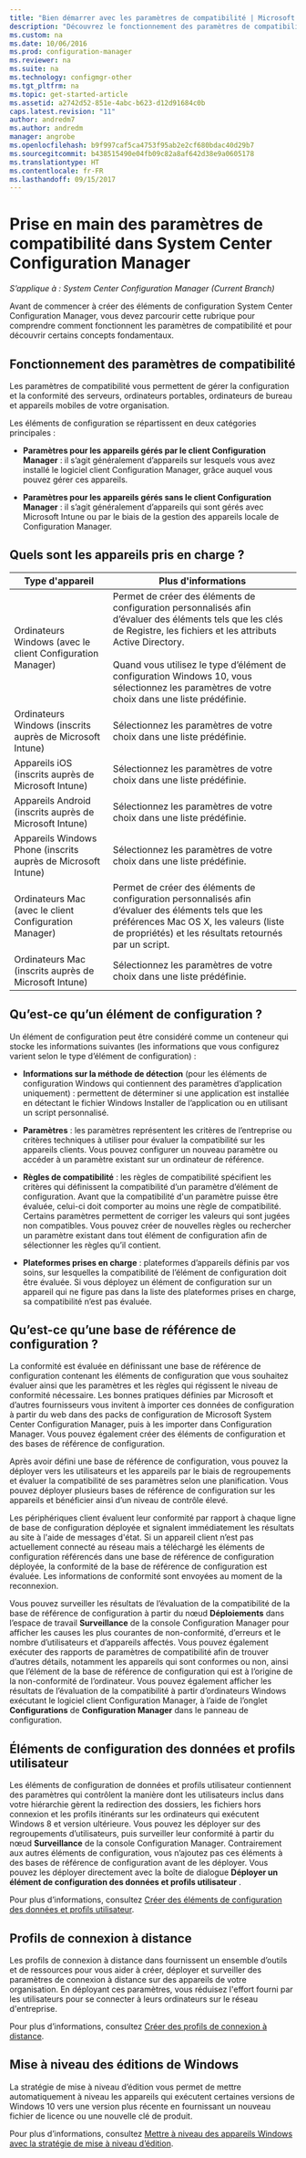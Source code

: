 ```yaml
---
title: "Bien démarrer avec les paramètres de compatibilité | Microsoft Docs"
description: "Découvrez le fonctionnement des paramètres de compatibilité dans System Center Configuration Manager. Découvrez également les concepts fondamentaux que vous devez connaître."
ms.custom: na
ms.date: 10/06/2016
ms.prod: configuration-manager
ms.reviewer: na
ms.suite: na
ms.technology: configmgr-other
ms.tgt_pltfrm: na
ms.topic: get-started-article
ms.assetid: a2742d52-851e-4abc-b623-d12d91684c0b
caps.latest.revision: "11"
author: andredm7
ms.author: andredm
manager: angrobe
ms.openlocfilehash: b9f997caf5ca4753f95ab2e2cf680bdac40d29b7
ms.sourcegitcommit: b438515490e04fb09c82a8af642d38e9a0605178
ms.translationtype: HT
ms.contentlocale: fr-FR
ms.lasthandoff: 09/15/2017
---
```

# <a name="get-started-with-compliance-settings-in-system-center-configuration-manager"></a>Prise en main des paramètres de compatibilité dans System Center Configuration Manager

*S’applique à : System Center Configuration Manager (Current Branch)*

Avant de commencer à créer des éléments de configuration System Center Configuration Manager, vous devez parcourir cette rubrique pour comprendre comment fonctionnent les paramètres de compatibilité et pour découvrir certains concepts fondamentaux.  

## <a name="how-compliance-settings-works"></a>Fonctionnement des paramètres de compatibilité  
 Les paramètres de compatibilité vous permettent de gérer la configuration et la conformité des serveurs, ordinateurs portables, ordinateurs de bureau et appareils mobiles de votre organisation.  

 Les éléments de configuration se répartissent en deux catégories principales :  

-   **Paramètres pour les appareils gérés par le client Configuration Manager** : il s’agit généralement d’appareils sur lesquels vous avez installé le logiciel client Configuration Manager, grâce auquel vous pouvez gérer ces appareils.  

-   **Paramètres pour les appareils gérés sans le client Configuration Manager** : il s’agit généralement d’appareils qui sont gérés avec Microsoft Intune ou par le biais de la gestion des appareils locale de Configuration Manager.  

## <a name="what-devices-are-supported"></a>Quels sont les appareils pris en charge ?  


|Type d'appareil|Plus d'informations|  
|------------|----------------------|  
|Ordinateurs Windows (avec le client Configuration Manager)|Permet de créer des éléments de configuration personnalisés afin d’évaluer des éléments tels que les clés de Registre, les fichiers et les attributs Active Directory.<br /><br /> Quand vous utilisez le type d’élément de configuration Windows 10, vous sélectionnez les paramètres de votre choix dans une liste prédéfinie.|  
|Ordinateurs Windows (inscrits auprès de Microsoft Intune)|Sélectionnez les paramètres de votre choix dans une liste prédéfinie.|  
|Appareils iOS (inscrits auprès de Microsoft Intune)|Sélectionnez les paramètres de votre choix dans une liste prédéfinie.|  
|Appareils Android (inscrits auprès de Microsoft Intune)|Sélectionnez les paramètres de votre choix dans une liste prédéfinie.|  
|Appareils Windows Phone (inscrits auprès de Microsoft Intune)|Sélectionnez les paramètres de votre choix dans une liste prédéfinie.|  
|Ordinateurs Mac (avec le client Configuration Manager)|Permet de créer des éléments de configuration personnalisés afin d’évaluer des éléments tels que les préférences Mac OS X, les valeurs (liste de propriétés) et les résultats retournés par un script.|  
|Ordinateurs Mac (inscrits auprès de Microsoft Intune)|Sélectionnez les paramètres de votre choix dans une liste prédéfinie.|  

## <a name="what-is-a-configuration-item"></a>Qu’est-ce qu’un élément de configuration ?  
 Un élément de configuration peut être considéré comme un conteneur qui stocke les informations suivantes (les informations que vous configurez varient selon le type d’élément de configuration) :  

-   **Informations sur la méthode de détection** (pour les éléments de configuration Windows qui contiennent des paramètres d’application uniquement) : permettent de déterminer si une application est installée en détectant le fichier Windows Installer de l’application ou en utilisant un script personnalisé.  

-   **Paramètres** : les paramètres représentent les critères de l’entreprise ou critères techniques à utiliser pour évaluer la compatibilité sur les appareils clients. Vous pouvez configurer un nouveau paramètre ou accéder à un paramètre existant sur un ordinateur de référence.  

-   **Règles de compatibilité** : les règles de compatibilité spécifient les critères qui définissent la compatibilité d’un paramètre d’élément de configuration. Avant que la compatibilité d'un paramètre puisse être évaluée, celui-ci doit comporter au moins une règle de compatibilité. Certains paramètres permettent de corriger les valeurs qui sont jugées non compatibles. Vous pouvez créer de nouvelles règles ou rechercher un paramètre existant dans tout élément de configuration afin de sélectionner les règles qu’il contient.  

-   **Plateformes prises en charge** : plateformes d’appareils définis par vos soins, sur lesquelles la compatibilité de l’élément de configuration doit être évaluée. Si vous déployez un élément de configuration sur un appareil qui ne figure pas dans la liste des plateformes prises en charge, sa compatibilité n’est pas évaluée.  

## <a name="what-is-a-configuration-baseline"></a>Qu’est-ce qu’une base de référence de configuration ?  
 La conformité est évaluée en définissant une base de référence de configuration contenant les éléments de configuration que vous souhaitez évaluer ainsi que les paramètres et les règles qui régissent le niveau de conformité nécessaire. Les bonnes pratiques définies par Microsoft et d’autres fournisseurs vous invitent à importer ces données de configuration à partir du web dans des packs de configuration de Microsoft System Center Configuration Manager, puis à les importer dans Configuration Manager. Vous pouvez également créer des éléments de configuration et des bases de référence de configuration.  

 Après avoir défini une base de référence de configuration, vous pouvez la déployer vers les utilisateurs et les appareils par le biais de regroupements et évaluer la compatibilité de ses paramètres selon une planification. Vous pouvez déployer plusieurs bases de référence de configuration sur les appareils et bénéficier ainsi d’un niveau de contrôle élevé.  

 Les périphériques client évaluent leur conformité par rapport à chaque ligne de base de configuration déployée et signalent immédiatement les résultats au site à l'aide de messages d'état. Si un appareil client n’est pas actuellement connecté au réseau mais a téléchargé les éléments de configuration référencés dans une base de référence de configuration déployée, la conformité de la base de référence de configuration est évaluée. Les informations de conformité sont envoyées au moment de la reconnexion.  

 Vous pouvez surveiller les résultats de l’évaluation de la compatibilité de la base de référence de configuration à partir du nœud **Déploiements** dans l’espace de travail **Surveillance** de la console Configuration Manager pour afficher les causes les plus courantes de non-conformité, d’erreurs et le nombre d’utilisateurs et d’appareils affectés. Vous pouvez également exécuter des rapports de paramètres de compatibilité afin de trouver d’autres détails, notamment les appareils qui sont conformes ou non, ainsi que l’élément de la base de référence de configuration qui est à l’origine de la non-conformité de l’ordinateur. Vous pouvez également afficher les résultats de l’évaluation de la compatibilité à partir d’ordinateurs Windows exécutant le logiciel client Configuration Manager, à l’aide de l’onglet **Configurations** de **Configuration Manager** dans le panneau de configuration.  

## <a name="user-data-and-profiles-configuration-items"></a>Éléments de configuration des données et profils utilisateur  
 Les éléments de configuration de données et profils utilisateur contiennent des paramètres qui contrôlent la manière dont les utilisateurs inclus dans votre hiérarchie gèrent la redirection des dossiers, les fichiers hors connexion et les profils itinérants sur les ordinateurs qui exécutent Windows 8 et version ultérieure. Vous pouvez les déployer sur des regroupements d’utilisateurs, puis surveiller leur conformité à partir du nœud **Surveillance** de la console Configuration Manager. Contrairement aux autres éléments de configuration, vous n’ajoutez pas ces éléments à des bases de référence de configuration avant de les déployer. Vous pouvez les déployer directement avec la boîte de dialogue **Déployer un élément de configuration des données et profils utilisateur** .  

 Pour plus d’informations, consultez [Créer des éléments de configuration des données et profils utilisateur](/sccm/compliance/deploy-use/create-user-data-and-profiles-configuration-items).  

## <a name="remote-connection-profiles"></a>Profils de connexion à distance  
 Les profils de connexion à distance dans fournissent un ensemble d’outils et de ressources pour vous aider à créer, déployer et surveiller des paramètres de connexion à distance sur des appareils de votre organisation. En déployant ces paramètres, vous réduisez l'effort fourni par les utilisateurs pour se connecter à leurs ordinateurs sur le réseau d'entreprise.  

Pour plus d’informations, consultez [Créer des profils de connexion à distance](/sccm/compliance/deploy-use/create-remote-connection-profiles).  

## <a name="windows-edition-upgrade"></a>Mise à niveau des éditions de Windows
La stratégie de mise à niveau d’édition vous permet de mettre automatiquement à niveau les appareils qui exécutent certaines versions de Windows 10 vers une version plus récente en fournissant un nouveau fichier de licence ou une nouvelle clé de produit.

Pour plus d’informations, consultez [Mettre à niveau des appareils Windows avec la stratégie de mise à niveau d’édition](/sccm/compliance/deploy-use/upgrade-windows-version).
